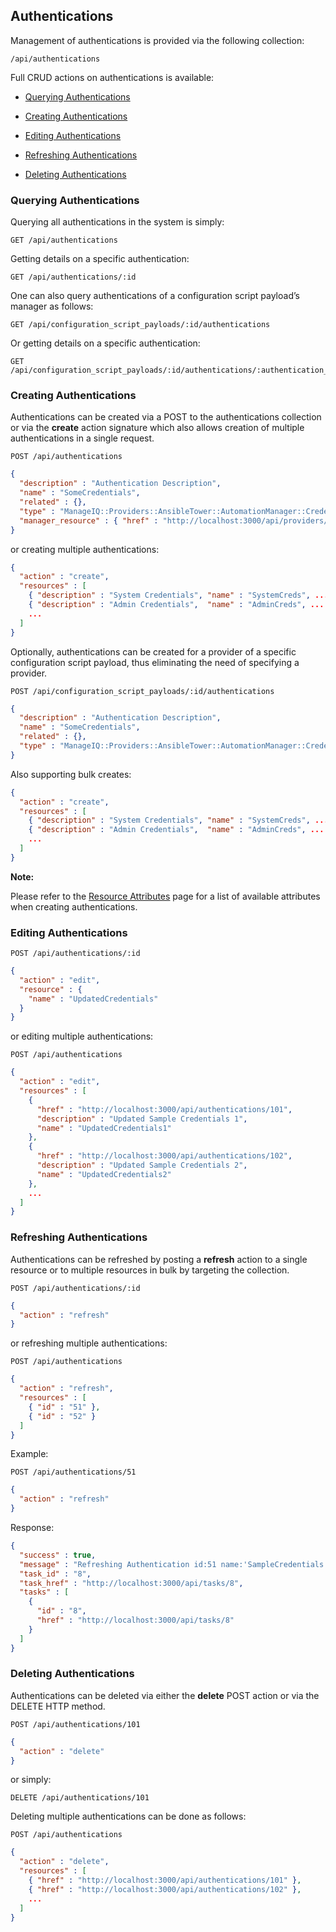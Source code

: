 ---
---

## Authentications

Management of authentications is provided via the following collection:

``` data
/api/authentications
```

Full CRUD actions on authentications is available:

  - [Querying Authentications](#querying-authentications)

  - [Creating Authentications](#creating-authentications)

  - [Editing Authentications](#editing-authentications)

  - [Refreshing Authentications](#refreshing-authentications)

  - [Deleting Authentications](#deleting-authentications)

### Querying Authentications

Querying all authentications in the system is simply:

    GET /api/authentications

Getting details on a specific authentication:

    GET /api/authentications/:id

One can also query authentications of a configuration script payload’s
manager as follows:

    GET /api/configuration_script_payloads/:id/authentications

Or getting details on a specific authentication:

    GET /api/configuration_script_payloads/:id/authentications/:authentication_id

### Creating Authentications

Authentications can be created via a POST to the authentications
collection or via the **create** action signature which also allows
creation of multiple authentications in a single request.

    POST /api/authentications

``` json
{
  "description" : "Authentication Description",
  "name" : "SomeCredentials",
  "related" : {},
  "type" : "ManageIQ::Providers::AnsibleTower::AutomationManager::Credential",
  "manager_resource" : { "href" : "http://localhost:3000/api/providers/7" }
}
```

or creating multiple authentications:

``` json
{
  "action" : "create",
  "resources" : [
    { "description" : "System Credentials", "name" : "SystemCreds", ... },
    { "description" : "Admin Credentials",  "name" : "AdminCreds", ... },
    ...
  ]
}
```

Optionally, authentications can be created for a provider of a specific
configuration script payload, thus eliminating the need of specifying a
provider.

    POST /api/configuration_script_payloads/:id/authentications

``` json
{
  "description" : "Authentication Description",
  "name" : "SomeCredentials",
  "related" : {},
  "type" : "ManageIQ::Providers::AnsibleTower::AutomationManager::Credential"
}
```

Also supporting bulk creates:

``` json
{
  "action" : "create",
  "resources" : [
    { "description" : "System Credentials", "name" : "SystemCreds", ... },
    { "description" : "Admin Credentials",  "name" : "AdminCreds", ... },
    ...
  ]
}
```

**Note:**

Please refer to the [Resource
Attributes](../appendices/resource_attributes.html#authentications) page
for a list of available attributes when creating authentications.

</div>

### Editing Authentications

    POST /api/authentications/:id

``` json
{
  "action" : "edit",
  "resource" : {
    "name" : "UpdatedCredentials"
  }
}
```

or editing multiple authentications:

    POST /api/authentications

``` json
{
  "action" : "edit",
  "resources" : [
    {
      "href" : "http://localhost:3000/api/authentications/101",
      "description" : "Updated Sample Credentials 1",
      "name" : "UpdatedCredentials1"
    },
    {
      "href" : "http://localhost:3000/api/authentications/102",
      "description" : "Updated Sample Credentials 2",
      "name" : "UpdatedCredentials2"
    },
    ...
  ]
}
```

### Refreshing Authentications

Authentications can be refreshed by posting a **refresh** action to a
single resource or to multiple resources in bulk by targeting the
collection.

    POST /api/authentications/:id

``` json
{
  "action" : "refresh"
}
```

or refreshing multiple authentications:

    POST /api/authentications

``` json
{
  "action" : "refresh",
  "resources" : [
    { "id" : "51" },
    { "id" : "52" }
  ]
}
```

Example:

    POST /api/authentications/51

``` json
{
  "action" : "refresh"
}
```

Response:

``` json
{
  "success" : true,
  "message" : "Refreshing Authentication id:51 name:'SampleCredentials'",
  "task_id" : "8",
  "task_href" : "http://localhost:3000/api/tasks/8",
  "tasks" : [
    {
      "id" : "8",
      "href" : "http://localhost:3000/api/tasks/8"
    }
  ]
}
```

### Deleting Authentications

Authentications can be deleted via either the **delete** POST action or
via the DELETE HTTP method.

    POST /api/authentications/101

``` json
{
  "action" : "delete"
}
```

or simply:

    DELETE /api/authentications/101

Deleting multiple authentications can be done as follows:

    POST /api/authentications

``` json
{
  "action" : "delete",
  "resources" : [
    { "href" : "http://localhost:3000/api/authentications/101" },
    { "href" : "http://localhost:3000/api/authentications/102" },
    ...
  ]
}
```

